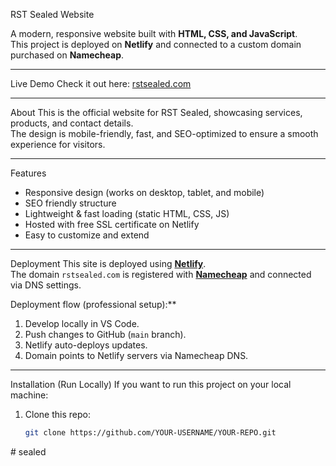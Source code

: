  RST Sealed Website

A modern, responsive website built with **HTML, CSS, and JavaScript**.  
This project is deployed on **Netlify** and connected to a custom domain purchased on **Namecheap**.

---

 Live Demo
Check it out here: [rstsealed.com](https://rstsealed.com)

---

 About
This is the official website for RST Sealed, showcasing services, products, and contact details.  
The design is mobile-friendly, fast, and SEO-optimized to ensure a smooth experience for visitors.

---

 Features
- Responsive design (works on desktop, tablet, and mobile)  
- SEO friendly structure  
- Lightweight & fast loading (static HTML, CSS, JS)  
- Hosted with free SSL certificate on Netlify  
- Easy to customize and extend  

---

 Deployment
This site is deployed using **[Netlify](https://www.netlify.com/)**.  
The domain `rstsealed.com` is registered with **[Namecheap](https://www.namecheap.com/)** and connected via DNS settings.  

Deployment flow (professional setup):**  
1. Develop locally in VS Code.  
2. Push changes to GitHub (`main` branch).  
3. Netlify auto-deploys updates.  
4. Domain points to Netlify servers via Namecheap DNS.  

---

 Installation (Run Locally)
If you want to run this project on your local machine:

1. Clone this repo:
   ```bash
   git clone https://github.com/YOUR-USERNAME/YOUR-REPO.git
#   s e a l e d  
 